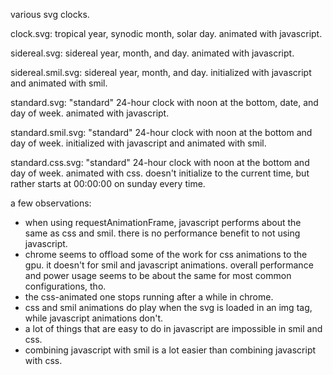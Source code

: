 various svg clocks.

clock.svg: tropical year, synodic month, solar day. animated with javascript.

sidereal.svg: sidereal year, month, and day. animated with javascript.

sidereal.smil.svg: sidereal year, month, and day. initialized with javascript and animated with smil.

standard.svg: "standard" 24-hour clock with noon at the bottom, date, and day of week. animated with javascript.

standard.smil.svg: "standard" 24-hour clock with noon at the bottom and day of week. initialized with javascript and animated with smil.

standard.css.svg: "standard" 24-hour clock with noon at the bottom and day of week. animated with css. doesn't initialize to the current time, but rather starts at 00:00:00 on sunday every time.

a few observations:
* when using requestAnimationFrame, javascript performs about the same as css and smil. there is no performance benefit to not using javascript.
* chrome seems to offload some of the work for css animations to the gpu. it doesn't for smil and javascript animations. overall performance and power usage seems to be about the same for most common configurations, tho.
* the css-animated one stops running after a while in chrome.
* css and smil animations do play when the svg is loaded in an img tag, while javascript animations don't.
* a lot of things that are easy to do in javascript are impossible in smil and css.
* combining javascript with smil is a lot easier than combining javascript with css.
